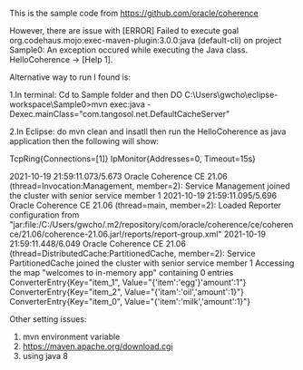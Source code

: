 This is the sample code from https://github.com/oracle/coherence

However, there are issue with [ERROR] Failed to execute goal org.codehaus.mojo:exec-maven-plugin:3.0.0:java (default-cli) on project Sample0: An exception occured while executing the Java class. HelloCoherence -> [Help 1].

Alternative way to run I found is:

1.In terminal: Cd to Sample folder and then DO C:\Users\gwcho\eclipse-workspace\Sample0>mvn exec:java -Dexec.mainClass="com.tangosol.net.DefaultCacheServer"

2.In Eclipse: do mvn clean and insatll then run the HelloCoherence as java application then the following will show:

TcpRing{Connections=[1]}
IpMonitor{Addresses=0, Timeout=15s}

2021-10-19 21:59:11.073/5.673 Oracle Coherence CE 21.06 <Info> (thread=Invocation:Management, member=2): Service Management joined the cluster with senior service member 1
2021-10-19 21:59:11.095/5.696 Oracle Coherence CE 21.06 <Info> (thread=main, member=2): Loaded Reporter configuration from "jar:file:/C:/Users/gwcho/.m2/repository/com/oracle/coherence/ce/coherence/21.06/coherence-21.06.jar!/reports/report-group.xml"
2021-10-19 21:59:11.448/6.049 Oracle Coherence CE 21.06 <Info> (thread=DistributedCache:PartitionedCache, member=2): Service PartitionedCache joined the cluster with senior service member 1
Accessing the map "welcomes to in-memory app" containing 0 entries
ConverterEntry{Key="item_1", Value="{'item':'egg'}'amount':1"}
ConverterEntry{Key="item_2", Value="{'itam':'oil','amount':1}"}
ConverterEntry{Key="item_0", Value="{'item':'milk','amount':1}"}
  
  
Other setting issues:
1. mvn environment variable
2. https://maven.apache.org/download.cgi
3. using java 8  
